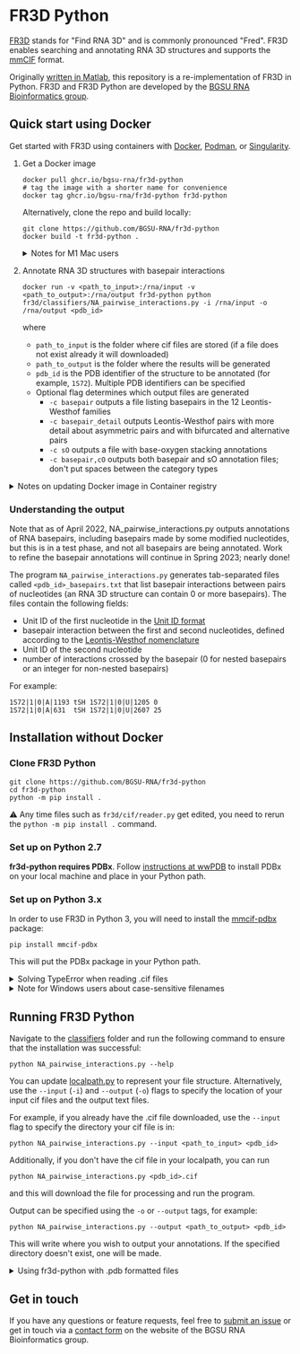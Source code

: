 # FR3D Python

[FR3D](https://www.bgsu.edu/research/rna/software/fr3d.html) stands for "Find RNA 3D" and is commonly pronounced "Fred". FR3D enables searching and annotating RNA 3D structures and supports the [mmCIF](https://mmcif.wwpdb.org) format.

Originally [written in Matlab](https://github.com/BGSU-RNA/FR3D), this repository is a re-implementation of FR3D in Python. FR3D and FR3D Python are developed by the [BGSU RNA Bioinformatics group](http://rna.bgsu.edu).

## Quick start using Docker

Get started with FR3D using containers with [Docker](https://www.docker.com), [Podman](https://podman.io), or [Singularity](https://sylabs.io/guides/latest/user-guide/introduction.html).

1. Get a Docker image

    ```
    docker pull ghcr.io/bgsu-rna/fr3d-python
    # tag the image with a shorter name for convenience
    docker tag ghcr.io/bgsu-rna/fr3d-python fr3d-python
    ```

    Alternatively, clone the repo and build locally:

    ```
    git clone https://github.com/BGSU-RNA/fr3d-python
    docker build -t fr3d-python .
    ```

    <details>
      <summary>Notes for M1 Mac users</summary>      

      To build a Docker image on M1 Macs use [docker buildx](https://docs.docker.com/buildx/working-with-buildx/) to specify the target platform in order to be able to install all the dependencies:

      ```bash
      docker buildx install
      docker buildx build -t fr3d-python --platform linux/amd64 .
      ```
    </details>

2. Annotate RNA 3D structures with basepair interactions

    ```
    docker run -v <path_to_input>:/rna/input -v <path_to_output>:/rna/output fr3d-python python fr3d/classifiers/NA_pairwise_interactions.py -i /rna/input -o /rna/output <pdb_id>
    ```

    where

    - `path_to_input` is the folder where cif files are stored (if a file does not exist already it will downloaded)
    - `path_to_output` is the folder where the results will be generated
    - `pdb_id` is the PDB identifier of the structure to be annotated (for example, `1S72`). Multiple PDB identifiers can be specified
    - Optional flag determines which output files are generated
      - `-c basepair` outputs a file listing basepairs in the 12 Leontis-Westhof families
      - `-c basepair_detail` outputs Leontis-Westhof pairs with more detail about asymmetric pairs and with bifurcated and alternative pairs
      - `-c sO` outputs a file with base-oxygen stacking annotations
      - `-c basepair,cO` outputs both basepair and sO annotation files; don't put spaces between the category types

<details>
  <summary>Notes on updating Docker image in Container registry</summary>

  The Docker images are hosted on the GitHub Container registry. Currently the images need to be updated manually as follows:

  1. [Authenticate](https://docs.github.com/en/packages/working-with-a-github-packages-registry/working-with-the-container-registry) using Personal Access Token (required only once)

  2. Create and push a new image

      ```
      docker build -t ghcr.io/bgsu-rna/fr3d-python .
      docker push ghcr.io/bgsu-rna/fr3d-python
      ```

  In the future this should be done automatically with GitHub Actions.
</details>

### Understanding the output

Note that as of April 2022, NA_pairwise_interactions.py outputs annotations of RNA basepairs, including basepairs made by some modified nucleotides, but this is in a test phase, and not all basepairs are being annotated.
Work to refine the basepair annotations will continue in Spring 2023; nearly done!

The program `NA_pairwise_interactions.py` generates tab-separated files called `<pdb_id>_basepairs.txt` that list basepair interactions between pairs of nucleotides (an RNA 3D structure can contain 0 or more basepairs). The files contain the following fields:

- Unit ID of the first nucleotide in the [Unit ID format](https://www.bgsu.edu/research/rna/help/rna-3d-hub-help/unit-ids.html)
- basepair interaction between the first and second nucleotides, defined according to the [Leontis-Westhof nomenclature](https://www.ncbi.nlm.nih.gov/pmc/articles/PMC1370104/)
- Unit ID of the second nucleotide
- number of interactions crossed by the basepair (0 for nested basepairs or an integer for non-nested basepairs)

For example:

```
1S72|1|0|A|1193	tSH	1S72|1|0|U|1205	0
1S72|1|0|A|631	tSH	1S72|1|0|U|2607	25
```

## Installation without Docker

### Clone FR3D Python

```
git clone https://github.com/BGSU-RNA/fr3d-python
cd fr3d-python
python -m pip install .
```

:warning: Any time files such as `fr3d/cif/reader.py` get edited, you need to rerun the `python -m pip install .` command.

### Set up on Python 2.7

**fr3d-python requires PDBx**. Follow [instructions at wwPDB](https://mmcif.wwpdb.org/docs/sw-examples/python/html/) to install PDBx on your local machine and place in your Python path.

### Set up on Python 3.x

In order to use FR3D in Python 3, you will need to install the [mmcif-pdbx](https://pypi.org/project/mmcif-pdbx/) package:

```
pip install mmcif-pdbx
```

This will put the PDBx package in your Python path.

<details>
  <summary>Solving TypeError when reading .cif files</summary>

On Windows, mmcif-pdbx can experience a TypeError when loading .cif files.  This is apparently because your machine expects the iterator loop to deal with bytes.  Try this: find where mmcif-pdbx is installed using ```pip show mmcif-pdbx```.  Edit C:\[python-path]\Lib\site-packages\pdbx\reader.py  At lines 387 and 397, after ```for line in file_iterator:``` add a line ``` line = line.decode() ```.
</details>

<details>
  <summary>Note for Windows users about case-sensitive filenames</summary>

FR3D Python uses case-sensitive file names because chain identifiers in PDB are case sensitive. Windows looks like it uses case sensitive filenames, but if you create a file called `Data.txt` and then save another file in the same place called `data.txt`, it will overwrite `Data.txt` and it will be listed as `Data.txt` because that was there first. Recent versions of Windows allow for case sensitivity.

For FR3D Python, you need to enable case sensitivity in filenames in the ```units``` folder. See https://docs.microsoft.com/en-us/windows/wsl/case-sensitivity to read about how to enable case sensitivity for a specific directory.

The key steps seem to be to open PowerShell as administrator, then enter the following two commands:
```
Enable-WindowsOptionalFeature -Online -FeatureName Microsoft-Windows-Subsystem-Linux
fsutil.exe file setCaseSensitiveInfo <path to folder> enable
```

Note that the first step is not mentioned in the Microsoft documentation.
</details>

## Running FR3D Python

Navigate to the [classifiers](https://github.com/BGSU-RNA/fr3d-python/tree/master/fr3d/classifiers) folder and run the following command to ensure that the installation was successful:

```
python NA_pairwise_interactions.py --help
```

You can update [localpath.py](https://github.com/BGSU-RNA/fr3d-python/blob/master/fr3d/localpath.py) to represent your file structure. Alternatively, use the `--input` (`-i`) and `--output` (`-o`) flags to specify the location of your input cif files and the output text files.

For example, if you already have the .cif file downloaded, use the `--input` flag to specify the directory your cif file is in:

```
python NA_pairwise_interactions.py --input <path_to_input> <pdb_id>
```

Additionally, if you don't have the cif file in your localpath, you can run

```
python NA_pairwise_interactions.py <pdb_id>.cif
```

and this will download the file for processing and run the program.

Output can be specified using the `-o` or `--output` tags, for example:

```
python NA_pairwise_interactions.py --output <path_to_output> <pdb_id>
```

This will write where you wish to output your annotations. If the specified directory doesn't exist, one will be made.

<details>
  <summary>Using fr3d-python with .pdb formatted files</summary>

Support for reading .pdb files is currently available. 

FR3D Python is now able to read 3D structure files that are in .pdb format. Support for this functionality is in new and does not handle .pdb files that have complex symmetries. If analyzing 3D structures from the PDB, it is recommended to use .cif formatted files if one is available. The .pdb reader is useful though for .pdb files generated by other programs. 

</details>

## Get in touch

If you have any questions or feature requests, feel free to [submit an issue](https://github.com/BGSU-RNA/fr3d-python/issues) or get in touch via a [contact form](https://www.bgsu.edu/research/rna/contact-us.html) on the website of the BGSU RNA Bioinformatics group.
